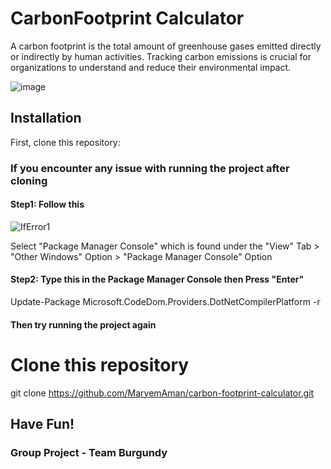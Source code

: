 # CarbonFootprint Calculator

A carbon footprint is the total amount of greenhouse gases emitted directly or indirectly by human activities. Tracking carbon emissions is crucial for organizations to understand and reduce their environmental impact.


![image](https://github.com/MaryemAman/carbon-footprint-calculator/assets/98273874/0976f17c-6d96-4c58-8c35-460fb293c80d)


## Installation

First, clone this repository:

### If you encounter any issue with running the project after cloning

#### Step1: Follow this
![IfError1](https://github.com/MaryemAman/carbon-footprint-calculator/assets/98273874/b6046c87-25cf-48f4-a685-b51d4fbd7760)

Select "Package Manager Console" which is found under the "View" Tab > "Other Windows" Option > "Package Manager Console" Option

#### Step2: Type this in the Package Manager Console then Press "Enter"
Update-Package Microsoft.CodeDom.Providers.DotNetCompilerPlatform -r

#### Then try running the project again

# Clone this repository
git clone https://github.com/MaryemAman/carbon-footprint-calculator.git

## **Have Fun!**

### Group Project - Team Burgundy
